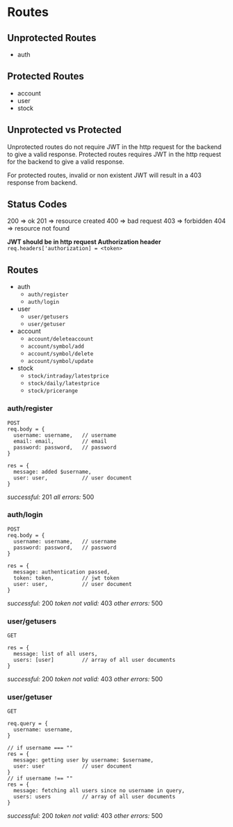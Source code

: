 # Routes

## Unprotected Routes
- auth

## Protected Routes
- account
- user
- stock

## Unprotected vs Protected
Unprotected routes do not require JWT in the http request for the backend to give a valid response.
Protected routes requires JWT in the http request for the backend to give a valid response.

For protected routes, invalid or non existent JWT will result in a 403 response from backend.

## Status Codes
200 => ok
201 => resource created
400 => bad request
403 => forbidden
404 => resource not found

**JWT should be in http request Authorization header**
`req.headers['authorization] = <token>`

## Routes
- auth
  - `auth/register`
  - `auth/login`
- user
  - `user/getusers`
  - `user/getuser`
- account
  - `account/deleteaccount`
  - `account/symbol/add`
  - `account/symbol/delete`
  - `account/symbol/update`
- stock
  - `stock/intraday/latestprice`
  - `stock/daily/latestprice`
  - `stock/pricerange`

### auth/register
```
POST
req.body = {
  username: username,   // username
  email: email,         // email
  password: password,   // password
}

res = {
  message: added $username,
  user: user,           // user document
}
```
*successful:* 201
*all errors:* 500

### auth/login
```
POST
req.body = {
  username: username,   // username 
  password: password,   // password
}

res = {
  message: authentication passed,
  token: token,         // jwt token
  user: user,           // user document
}
```
*successful:* 200
*token not valid:* 403
*other errors:* 500

### user/getusers
```
GET

res = {
  message: list of all users,
  users: [user]         // array of all user documents
}
```
*successful:* 200
*token not valid:* 403
*other errors:* 500

### user/getuser
```
GET

req.query = {
  username: username,
}

// if username === ""
res = {
  message: getting user by username: $username,     
  user: user            // user document
}
// if username !== ""
res = {
  message: fetching all users since no username in query,
  users: users          // array of all user documents
}
```
*successful:* 200
*token not valid:* 403
*other errors:* 500